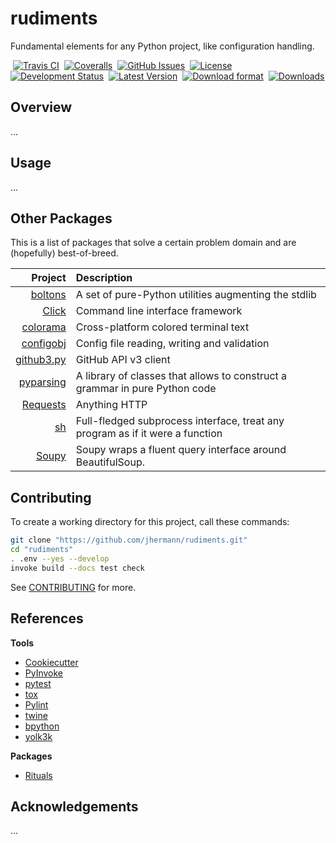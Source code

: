 # rudiments

Fundamental elements for any Python project, like configuration handling.

 [![Travis CI](https://api.travis-ci.org/jhermann/rudiments.svg)](https://travis-ci.org/jhermann/rudiments)
 [![Coveralls](https://img.shields.io/coveralls/jhermann/rudiments.svg)](https://coveralls.io/r/jhermann/rudiments)
 [![GitHub Issues](https://img.shields.io/github/issues/jhermann/rudiments.svg)](https://github.com/jhermann/rudiments/issues)
 [![License](https://img.shields.io/pypi/l/rudiments.svg)](https://github.com/jhermann/rudiments/blob/master/LICENSE)
 [![Development Status](https://pypip.in/status/rudiments/badge.svg)](https://pypi.python.org/pypi/rudiments/)
 [![Latest Version](https://img.shields.io/pypi/v/rudiments.svg)](https://pypi.python.org/pypi/rudiments/)
 [![Download format](https://pypip.in/format/rudiments/badge.svg)](https://pypi.python.org/pypi/rudiments/)
 [![Downloads](https://img.shields.io/pypi/dw/rudiments.svg)](https://pypi.python.org/pypi/rudiments/)


## Overview

…


## Usage

…


## Other Packages

This is a list of packages that solve a certain problem domain
and are (hopefully) best-of-breed.

Project | Description
----: | :----
[boltons](https://boltons.readthedocs.org/en/latest/) | A set of pure-Python utilities augmenting the stdlib
[Click](http://click.pocoo.org/) | Command line interface framework
[colorama](https://pypi.python.org/pypi/colorama) | Cross-platform colored terminal text
[configobj](http://configobj.readthedocs.org/en/latest/) | Config file reading, writing and validation
[github3.py](http://github3py.readthedocs.org/) | GitHub API v3 client
[pyparsing](https://pyparsing.wikispaces.com/) | A library of classes that allows to construct a grammar in pure Python code
[Requests](http://docs.python-requests.org/en/latest/) | Anything HTTP
[sh](http://amoffat.github.io/sh/) | Full-fledged subprocess interface, treat any program as if it were a function
[Soupy](http://soupy.readthedocs.org/) | Soupy wraps a fluent query interface around BeautifulSoup.


## Contributing

To create a working directory for this project, call these commands:

```sh
git clone "https://github.com/jhermann/rudiments.git"
cd "rudiments"
. .env --yes --develop
invoke build --docs test check
```

See [CONTRIBUTING](https://github.com/jhermann/rudiments/blob/master/CONTRIBUTING.md) for more.


## References

**Tools**

* [Cookiecutter](http://cookiecutter.readthedocs.org/en/latest/)
* [PyInvoke](http://www.pyinvoke.org/)
* [pytest](http://pytest.org/latest/contents.html)
* [tox](https://tox.readthedocs.org/en/latest/)
* [Pylint](http://docs.pylint.org/)
* [twine](https://github.com/pypa/twine#twine)
* [bpython](http://docs.bpython-interpreter.org/)
* [yolk3k](https://github.com/myint/yolk#yolk)

**Packages**

* [Rituals](https://jhermann.github.io/rituals)


## Acknowledgements

…

